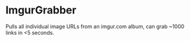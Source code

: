 # ImgurGrabber
Pulls all individual image URLs from an imgur.com album, can grab ~1000 links in &lt;5 seconds.
